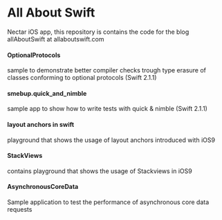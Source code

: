 All About Swift
==============

Nectar iOS app, this repository is contains the code for the blog allAboutSwift at allaboutswift.com


#### OptionalProtocols 

sample to demonstrate better compiler checks trough type erasure of classes conforming to optional protocols (Swift 2.1.1)

#### smebup.quick_and_nimble 

sample app to show how to write tests with quick & nimble (Swift 2.1.1)

#### layout anchors in swift

playground that shows the usage of layout anchors introduced with iOS9 

#### StackViews 

contains playground that shows the usage of Stackviews in iOS9 

#### AsynchronousCoreData

Sample application to test the performance of asynchronous core data requests
